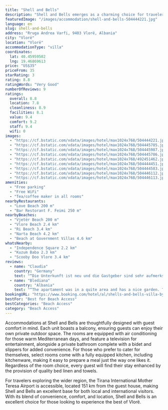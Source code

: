 ```yaml
---
title: "Shell and Bells"
description: "Shell and Bells emerges as a charming choice for travelers seeking comfort and convenience in Vlorë, situated merely 300 meters from the serene Vjetër Beach."
featuredImage: "/images/accommodation/shell-and-bells-504444221.jpg"
language: en
slug: shell-and-bells
address: "Rruga Andrea Varfi, 9403 Vlorë, Albania"
city: "Vlorë"
location: "Vlorë"
accommodationType: "villa"
coordinates:
  lat: 40.45959502
  lng: 19.46869613
price: "US$35"
priceFrom: 35
starRating: 3
rating: 8.8
ratingWords: "Very Good"
numberOfReviews: 9
ratings:
  overall: 8.8
  location: 7.8
  cleanliness: 8.9
  facilities: 8.1
  value: 9.4
  comfort: 9.2
  staff: 9.4
  wifi: 0
images:
  - "https://cf.bstatic.com/xdata/images/hotel/max1024x768/504444221.jpg?k=b955aec88fd52540ea90b1baa4d575efa673f520e550a274e58fe2310a60b799&o=&hp=1"
  - "https://cf.bstatic.com/xdata/images/hotel/max1024x768/504445785.jpg?k=a981534af6c6fd31949457954d317439ad2c313f72c147c180d28cd76f75035a&o=&hp=1"
  - "https://cf.bstatic.com/xdata/images/hotel/max1024x768/504445987.jpg?k=4f6665b84f1acd31e0bc35c38a05c3218a6bdeca60ea8ce890ac14c5e1e5be5c&o=&hp=1"
  - "https://cf.bstatic.com/xdata/images/hotel/max1024x768/504445786.jpg?k=8353e1e6c6e49a8a1ef79083d43a7cc09237c79a10583e753506de138d6f72c1&o=&hp=1"
  - "https://cf.bstatic.com/xdata/images/hotel/max1024x768/492451462.jpg?k=4c886f668c0baf72b7b7eef4ce6bbcb7dd6af2b3589c1b76704071f9588b0edc&o=&hp=1"
  - "https://cf.bstatic.com/xdata/images/hotel/max1024x768/504444451.jpg?k=3b814f2ab1734929a9540fc58e237435232afb3bc7377ab04d5a1e3a840e9e88&o=&hp=1"
  - "https://cf.bstatic.com/xdata/images/hotel/max1024x768/504444583.jpg?k=0cbad6f4aabdf7c239c9fc192c16bf0428f2603f93f88dd7fe8a4ff45b7ce3bd&o=&hp=1"
  - "https://cf.bstatic.com/xdata/images/hotel/max1024x768/504446112.jpg?k=d9c875c38b33c3b3c2f2b399d0b936eccea36d33efc7f33ec4ef0fff28b66c52&o=&hp=1"
  - "https://cf.bstatic.com/xdata/images/hotel/max1024x768/504446113.jpg?k=7be0626d6193d7cd737cf8f9bb330d44dff2f6c067de394a6810bcff3fa5a427&o=&hp=1"
amenities:
  - "Free parking"
  - "Free WiFi"
  - "Tea/coffee maker in all rooms"
nearbyRestaurants:
  - "Love Beach 200 m"
  - "Bar Restorant F. Feimi 250 m"
nearbyBeaches:
  - "Vjetër Beach 200 m"
  - "Vlore Beach 2.4 km"
  - "Ri Beach 3.4 km"
  - "Narta Beach 4.2 km"
  - "Beach at Government Villas 4.6 km"
whatsNearby:
  - "Independence Square 2.2 km"
  - "Kuzum Baba 2.3 km"
  - "Scooby Doo Vlore 3.4 km"
reviews:
  - name: "Claudia"
    country: "Germany"
    text: "“Die Unterkunft ist neu und die Gastgeber sind sehr aufmerksam und freundlich. Ich habe die Außenküche geliebt und den schönen Garten. Zimmer ist sehr geräumig und alles ist einfach nur toll. Insbesondere für den Preis! Der Strand ist nah und es...”"
  - name: "Blediana"
    country: "Albania"
    text: "“The apartament was in a quite area and has a nice garden. The host was communicative and everything went well”"
bookingURL: "https://www.booking.com/hotel/al/shells-and-bells-villa-by-serene-stay.en-gb.html?aid=8035640"
bestFor: "Best for Beach Access"
bestCategories: "Beach Access"
category: "Beach Access"
---
```


Accommodations at Shell and Bells are thoughtfully designed with guest comfort in mind. Each unit boasts a balcony, ensuring guests can enjoy their own private outdoor space. The rooms are equipped with air conditioning for those warm Mediterranean days, and feature a television for entertainment, alongside a private bathroom complete with a bidet and slippers for added convenience. For those who prefer to cater for themselves, select rooms come with a fully equipped kitchen, including kitchenware, making it easy to prepare a meal just the way one likes it. Regardless of the room choice, every guest will find their stay enhanced by the provision of quality bed linen and towels.

For travelers exploring the wider region, the Tirana International Mother Teresa Airport is accessible, located 151 km from the guest house, making Shell and Bells an excellent base for both local and international visitors. With its blend of convenience, comfort, and location, Shell and Bells is an excellent choice for those looking to experience the best of Vlorë.